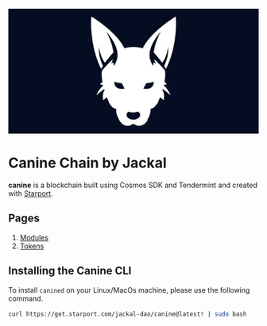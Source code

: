 ![canine banner](banner.png)
# Canine Chain by Jackal
**canine** is a blockchain built using Cosmos SDK and Tendermint and created with [Starport](https://starport.com).

## Pages

1. [Modules](x/README.md)
2. [Tokens](TOKENS.md)


## Installing the Canine CLI
To install `canined` on your Linux/MacOs machine, please use the following command.

```sh
curl https://get.starport.com/jackal-dao/canine@latest! | sudo bash
```
